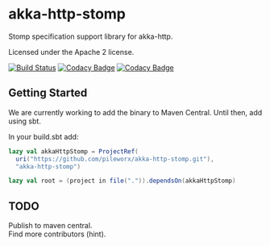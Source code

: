 akka-http-stomp
===============

Stomp specification support library for akka-http.

Licensed under the Apache 2 license.

[![Build Status](https://travis-ci.org/pileworx/akka-http-hal.svg?branch=master)](https://travis-ci.org/pileworx/akka-http-hal)
[![Codacy Badge](https://api.codacy.com/project/badge/Grade/2b351c4ec64e441f8b1bbf6ea4db3492)](https://www.codacy.com/app/Pileworx/akka-http-hal?utm_source=github.com&amp;utm_medium=referral&amp;utm_content=pileworx/akka-http-hal&amp;utm_campaign=Badge_Grade)
[![Codacy Badge](https://api.codacy.com/project/badge/Coverage/2b351c4ec64e441f8b1bbf6ea4db3492)](https://www.codacy.com/app/Pileworx/akka-http-hal?utm_source=github.com&utm_medium=referral&utm_content=pileworx/akka-http-hal&utm_campaign=Badge_Coverage)

Getting Started
---------------
We are currently working to add the binary to Maven Central. Until then, add using sbt.

In your build.sbt add:
```scala
lazy val akkaHttpStomp = ProjectRef(
  uri("https://github.com/pileworx/akka-http-stomp.git"),
  "akka-http-stomp")

lazy val root = (project in file(".")).dependsOn(akkaHttpStomp)
```

TODO
-----------
Publish to maven central.  
Find more contributors (hint).
